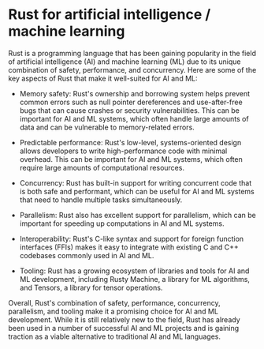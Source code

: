 # Rust for artificial intelligence / machine learning

Rust is a programming language that has been gaining popularity in the field of artificial intelligence (AI) and machine learning (ML) due to its unique combination of safety, performance, and concurrency. Here are some of the key aspects of Rust that make it well-suited for AI and ML:

* Memory safety: Rust's ownership and borrowing system helps prevent common errors such as null pointer dereferences and use-after-free bugs that can cause crashes or security vulnerabilities. This can be important for AI and ML systems, which often handle large amounts of data and can be vulnerable to memory-related errors.

* Predictable performance: Rust's low-level, systems-oriented design allows developers to write high-performance code with minimal overhead. This can be important for AI and ML systems, which often require large amounts of computational resources.

* Concurrency: Rust has built-in support for writing concurrent code that is both safe and performant, which can be useful for AI and ML systems that need to handle multiple tasks simultaneously.

* Parallelism: Rust also has excellent support for parallelism, which can be important for speeding up computations in AI and ML systems.

* Interoperability: Rust's C-like syntax and support for foreign function interfaces (FFIs) makes it easy to integrate with existing C and C++ codebases commonly used in AI and ML.

* Tooling: Rust has a growing ecosystem of libraries and tools for AI and ML development, including Rusty Machine, a library for ML algorithms, and Tensors, a library for tensor operations.

Overall, Rust's combination of safety, performance, concurrency, parallelism, and tooling make it a promising choice for AI and ML development. While it is still relatively new to the field, Rust has already been used in a number of successful AI and ML projects and is gaining traction as a viable alternative to traditional AI and ML languages.